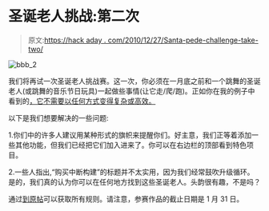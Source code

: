 # 圣诞老人挑战:第二次

> 原文:[https://hack aday . com/2010/12/27/Santa-pede-challenge-take-two/](https://hackaday.com/2010/12/27/santa-pede-challenge-take-two/)

![](../Images/07ebda9c93b6e6778f953405c00fa403.png "bbb_2")

我们将再试一次圣诞老人挑战赛。这一次，你必须在一月底之前和一个跳舞的圣诞老人(或跳舞的音乐节日玩具)一起做些事情(让它走/爬/跑)。正如你在我的例子中看到的[，它不需要以任何方式变得复杂或高效。](http://hackaday.com/2010/12/18/santa-pede-challenge-the-conclusion/)

以下是我们想要解决的一些问题:

1.你们中的许多人建议用某种形式的旗帜来提醒你们。好主意，我们正等着添加一些其他功能，但我们已经把它们加入进来了。你可以在右边栏的顶部看到特色项目。

2.一些人指出,“购买中断构建”的标题并不太实用，因为我们经常鼓吹升级循环。是的，我们真的认为你可以在任何地方找到这些圣诞老人。头韵很有趣，不是吗？

通过[到原帖](http://hackaday.com/2010/10/29/bbb-1-the-santa-pede-challenge/)可以获取所有规则。请注意，参赛作品的截止日期是 1 月 31 日。